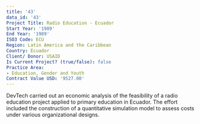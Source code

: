 ```yaml
---
title: '43'
data_id: '43'
Project Title: Radio Education - Ecuador
Start Year: '1989'
End Year: '1989'
ISO3 Code: ECU
Region: Latin America and the Caribbean
Country: Ecuador
Client/ Donor: USAID
Is Current Project? (true/false): false
Practice Area:
- Education, Gender and Youth
Contract Value USD: '9527.00'
---
```


DevTech carried out an economic analysis of the feasibility of a radio education project applied to primary education in Ecuador. The effort included the construction of a quantitative simulation model to assess costs under various organizational designs.